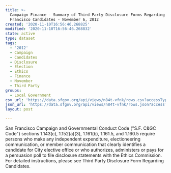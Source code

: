 ```yaml
---
title: >-
  Campaign Finance - Summary of Third Party Disclosure Forms Regarding San
  Francisco Candidates - November 6, 2012
created: '2020-11-10T16:56:46.268825'
modified: '2020-11-10T16:56:46.268832'
state: active
type: dataset
tags:
  - '2012'
  - Campaign
  - Candidates
  - Disclosure
  - Election
  - Ethics
  - Finance
  - November
  - Third Party
groups:
  - Local Government
csv_url: 'https://data.sfgov.org/api/views/n84t-vfnk/rows.csv?accessType=DOWNLOAD'
json_url: 'https://data.sfgov.org/api/views/n84t-vfnk/rows.json?accessType=DOWNLOAD'
layout: post

---
```

San Francisco Campaign and Governmental Conduct Code ("S.F. C&GC Code") sections 1.143(c), 1.152(a)(3), 1.161(b), 1.161.5, and 1.160.5 require persons who make any independent expenditure, electioneering communication, or member communication that clearly identifies a candidate for City elective office or who authorizes, administers or pays for a persuasion poll to file disclosure statements with the Ethics Commission. For detailed instructions, please see Third Party Disclosure Form Regarding Candidates.
